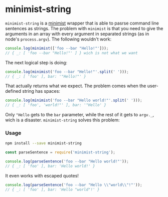 # minimist-string

`minimist-string` is a [minimist](https://github.com/substack/minimist) wrapper that is able to pasrse command line sentences as strings. The problem with `minimist` is that you need to give the arguments in an array with every argument in separated strings (as in node's `process.argv`). The following wouldn't work:

```javascript
console.log(minimist(['foo --bar "Hello!"']));
// { _: [ 'foo --bar "Hello!"' ] } wich is not what we want
```

The next logical step is doing:

```javascript
console.log(minimist('foo --bar "Hello!"'.split(' ')));
// { _: [ 'foo' ], bar: '"Hello!"' }
```

That actually returns what we expect. The problem comes when the user-defined string has spaces:

```javascript
console.log(minimist('foo --bar "Hello world!"'.split(' ')));
// { _: [ 'foo', 'world!"' ], bar: '"Hello' }
```
 Only `"Hello` gets to the `bar` parameter, while the rest of it gets to `argv._`, wich is a disaster. `minimist-string` solves this problem:

### Usage

```sh
npm install --save minimist-string
```

```javascript
const parseSentence = require('minimist-string');

console.log(parseSentence('foo --bar "Hello world!"'));
// { _: [ 'foo' ], bar: 'Hello world!' }
```

It even works with escaped quotes!

```javascript
console.log(parseSentence('foo --bar "Hello \\"world\\"!"'));
// { _: [ 'foo' ], bar: 'Hello "world"!' }
```